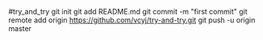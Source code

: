 #try_and_try
git init
git add README.md
git commit -m "first commit"
git remote add origin https://github.com/vcyj/try-and-try.git
git push -u origin master